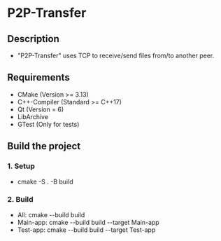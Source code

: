 # P2P-Transfer

## Description
- "P2P-Transfer" uses TCP to receive/send files from/to another peer.

## Requirements
- CMake (Version >= 3.13)
- C++-Compiler (Standard >= C++17)
- Qt (Version = 6)
- LibArchive
- GTest (Only for tests)

## Build the project

### 1. Setup
- cmake -S . -B build

### 2. Build
- All: cmake --build build
- Main-app: cmake --build build --target Main-app
- Test-app: cmake --build build --target Test-app
